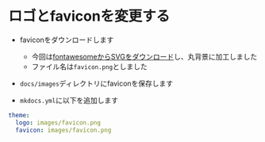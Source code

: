 # ロゴとfaviconを変更する

- faviconをダウンロードします
    - 今回は[fontawesomeからSVGをダウンロード](https://fontawesome.com/icons/pen-to-square?s=regular&f=classic)し、丸背景に加工しました
    - ファイル名は`favicon.png`としました

- `docs/images`ディレクトリにfaviconを保存します

- `mkdocs.yml`に以下を追加します

```yaml
theme:
  logo: images/favicon.png
  favicon: images/favicon.png
```
